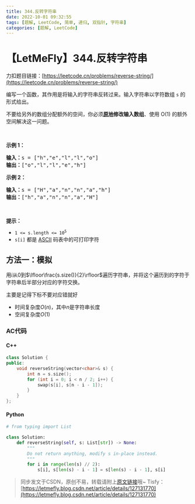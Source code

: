 ```yaml
---
title: 344.反转字符串
date: 2022-10-01 09:32:55
tags: [题解, LeetCode, 简单, 递归, 双指针, 字符串]
categories: [题解, LeetCode]
---
```


# 【LetMeFly】344.反转字符串

力扣题目链接：[https://leetcode.cn/problems/reverse-string/](https://leetcode.cn/problems/reverse-string/)

<p>编写一个函数，其作用是将输入的字符串反转过来。输入字符串以字符数组 <code>s</code> 的形式给出。</p>

<p>不要给另外的数组分配额外的空间，你必须<strong><a href="https://baike.baidu.com/item/原地算法" target="_blank">原地</a>修改输入数组</strong>、使用 O(1) 的额外空间解决这一问题。</p>

<p>&nbsp;</p>

<p><strong>示例 1：</strong></p>

<pre>
<strong>输入：</strong>s = ["h","e","l","l","o"]
<strong>输出：</strong>["o","l","l","e","h"]
</pre>

<p><strong>示例 2：</strong></p>

<pre>
<strong>输入：</strong>s = ["H","a","n","n","a","h"]
<strong>输出：</strong>["h","a","n","n","a","H"]</pre>

<p>&nbsp;</p>

<p><strong>提示：</strong></p>

<ul>
	<li><code>1 &lt;= s.length &lt;= 10<sup>5</sup></code></li>
	<li><code>s[i]</code> 都是 <a href="https://baike.baidu.com/item/ASCII" target="_blank">ASCII</a> 码表中的可打印字符</li>
</ul>


    
## 方法一：模拟

用$i$从$0$到$\lfloor\frac{s.size()}{2}\rfloor$遍历字符串，并将这个遍历到的字符于字符串后半部分对应的字符交换。

主要是记得下标不要对应错就好

+ 时间复杂度$O(n)$，其中$n$是字符串长度
+ 空间复杂度$O(1)$

### AC代码

#### C++

```cpp
class Solution {
public:
    void reverseString(vector<char>& s) {
        int n = s.size();
        for (int i = 0; i < n / 2; i++) {
            swap(s[i], s[n - i - 1]);
        }
    }
};
```

#### Python

```python
# from typing import List

class Solution:
    def reverseString(self, s: List[str]) -> None:
        """
        Do not return anything, modify s in-place instead.
        """
        for i in range(len(s) // 2):
            s[i], s[len(s) - i - 1] = s[len(s) - i - 1], s[i]
```

> 同步发文于CSDN，原创不易，转载请附上[原文链接](https://blog.letmefly.xyz/2022/10/01/LeetCode%200344.%E5%8F%8D%E8%BD%AC%E5%AD%97%E7%AC%A6%E4%B8%B2/)哦~
> Tisfy：[https://letmefly.blog.csdn.net/article/details/127131770](https://letmefly.blog.csdn.net/article/details/127131770)
